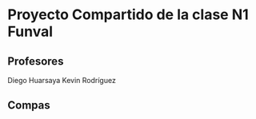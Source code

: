# Proyecto Compartido de la clase N1 Funval

## Profesores

Diego Huarsaya
Kevin Rodríguez

## Compas

